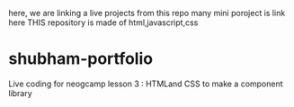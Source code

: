 here, we are linking a live projects from this repo
many mini poroject is link here
THIS repository is made of html,javascript,css

# shubham-portfolio
Live coding for neogcamp lesson 3 : HTMLand CSS to make a component library

